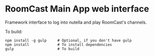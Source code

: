 # RoomCast Main App web interface
Framework interface to log into nutella and play RoomCast's channels.

To build:
```
npm install -g gulp     # Optional, if you don't have gulp
npm install             # To install dependencies
gulp                    # To build
```